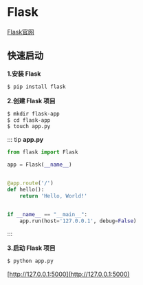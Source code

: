 # Flask

[Flask官网](https://flask.net.cn)

## 快速启动

**1.安装 Flask**

```sh
$ pip install flask
```

**2.创建 Flask 项目**

```sh
$ mkdir flask-app
$ cd flask-app
$ touch app.py
```

::: tip
**app.py**

```py
from flask import Flask

app = Flask(__name__)


@app.route('/')
def hello():
    return 'Hello, World!'


if __name__ == "__main__":
    app.run(host='127.0.0.1', debug=False)
```

:::

**3.启动 Flask 项目**

```sh
$ python app.py
```

[http://127.0.0.1:5000](http://127.0.0.1:5000)
